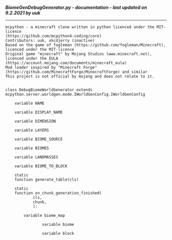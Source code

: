 ***BiomeGenDebugGenerator.py - documentation - last updated on 9.2.2021 by uuk***
___

    mcpython - a minecraft clone written in python licenced under the MIT-licence 
    (https://github.com/mcpython4-coding/core)
    Contributors: uuk, xkcdjerry (inactive)
    Based on the game of fogleman (https://github.com/fogleman/Minecraft), licenced under the MIT-licence
    Original game "minecraft" by Mojang Studios (www.minecraft.net), licenced under the EULA
    (https://account.mojang.com/documents/minecraft_eula)
    Mod loader inspired by "Minecraft Forge" (https://github.com/MinecraftForge/MinecraftForge) and similar
    This project is not official by mojang and does not relate to it.


    class DebugBiomeWorldGenerator extends  mcpython.server.worldgen.mode.IWorldGenConfig.IWorldGenConfig 

        variable NAME

        variable DISPLAY_NAME

        variable DIMENSION

        variable LAYERS

        variable BIOME_SOURCE

        variable BIOMES

        variable LANDMASSES

        variable BIOME_TO_BLOCK

        static
        function generate_table(cls)

        static
        function on_chunk_generation_finished(
                cls,
                chunk,
                ):

            variable biome_map

                    variable biome

                    variable block